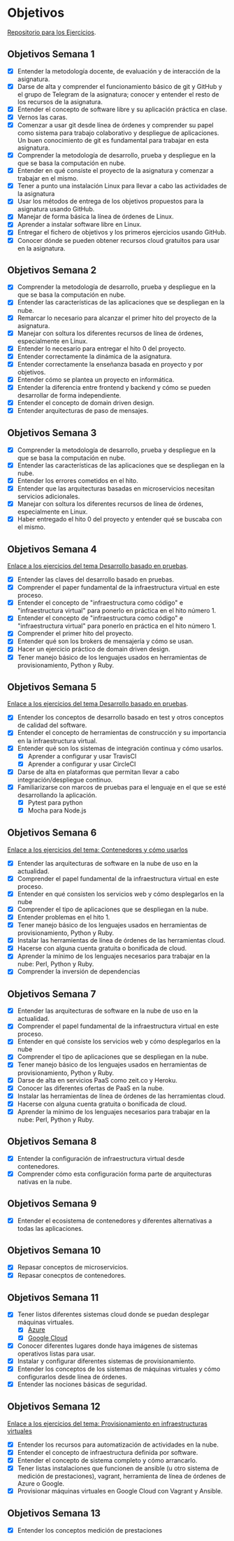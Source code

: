 # Objetivos

[Repositorio para los Ejercicios](https://github.com/toniMR/CC-Ejercicios).  

## Objetivos Semana 1

- [x] Entender la metodología docente, de evaluación y de interacción de la asignatura.
- [x] Darse de alta y comprender el funcionamiento básico de git y GitHub y el grupo de Telegram de la asignatura; conocer y entender el resto de los recursos de la asignatura.
- [x] Entender el concepto de software libre y su aplicación práctica en clase.
- [x] Vernos las caras.
- [x] Comenzar a usar git desde línea de órdenes y comprender su papel como sistema para trabajo colaborativo y despliegue de aplicaciones. Un buen conocimiento de git es fundamental para trabajar en esta asignatura.
- [x] Comprender la metodología de desarrollo, prueba y despliegue en la que se basa la computación en nube.
- [x] Entender en qué consiste el proyecto de la asignatura y comenzar a trabajar en el mismo.
- [x] Tener a punto una instalación Linux para llevar a cabo las actividades de la asignatura
- [x] Usar los métodos de entrega de los objetivos propuestos para la asignatura usando GitHub.
- [x] Manejar de forma básica la línea de órdenes de Linux.
- [x] Aprender a instalar software libre en Linux.
- [X] Entregar el fichero de objetivos y los primeros ejercicios usando GitHub.
- [X] Conocer dónde se pueden obtener recursos cloud gratuitos para usar en la asignatura.

## Objetivos Semana 2

- [x] Comprender la metodología de desarrollo, prueba y despliegue en la que se basa la computación en nube.
- [X] Entender las características de las aplicaciones que se despliegan en la nube.
- [X] Remarcar lo necesario para alcanzar el primer hito del proyecto de la asignatura.
- [X] Manejar con soltura los diferentes recursos de línea de órdenes, especialmente en Linux.
- [X] Entender lo necesario para entregar el hito 0 del proyecto.
- [X] Entender correctamente la dinámica de la asignatura.
- [X] Entender correctamente la enseñanza basada en proyecto y por objetivos.
- [X] Entender cómo se plantea un proyecto en informática.
- [X] Entender la diferencia entre frontend y backend y cómo se pueden desarrollar de forma independiente.
- [X] Entender el concepto de domain driven design.
- [X] Entender arquitecturas de paso de mensajes.

## Objetivos Semana 3

- [X] Comprender la metodología de desarrollo, prueba y despliegue en la que se basa la computación en nube.
- [X] Entender las características de las aplicaciones que se despliegan en la nube.
- [X] Entender los errores cometidos en el hito.
- [X] Entender que las arquitecturas basadas en microservicios necesitan servicios adicionales.
- [X] Manejar con soltura los diferentes recursos de línea de órdenes, especialmente en Linux.
- [X] Haber entregado el hito 0 del proyecto y entender qué se buscaba con el mismo.

## Objetivos Semana 4

[Enlace a los ejercicios del tema Desarrollo basado en pruebas](https://github.com/toniMR/CC-Ejercicios/blob/master/desarrolloBasadoEnPruebas.md).  

- [X] Entender las claves del desarrollo basado en pruebas.
- [X] Comprender el paper fundamental de la infraestructura virtual en este proceso.
- [X] Entender el concepto de "infraestructura como código" e "infraestructura virtual" para ponerlo en práctica en el hito número 1.
- [X] Entender el concepto de "infraestructura como código" e "infraestructura virtual" para ponerlo en práctica en el hito número 1.
- [X] Comprender el primer hito del proyecto.
- [X] Entender qué son los brokers de mensajería y cómo se usan.
- [X] Hacer un ejercicio práctico de domain driven design.
- [X] Tener manejo básico de los lenguajes usados en herramientas de provisionamiento, Python y Ruby.

## Objetivos Semana 5

[Enlace a los ejercicios del tema Desarrollo basado en pruebas](https://github.com/toniMR/CC-Ejercicios/blob/master/desarrolloBasadoEnPruebas.md#ejercicio-2-crear-una-descripci%C3%B3n-del-m%C3%B3dulo-usando-packagejson-en-caso-de-que-se-trate-de-otro-lenguaje-usar-el-m%C3%A9todo-correspondiente).

- [X] Entender los conceptos de desarrollo basado en test y otros conceptos de calidad del software.
- [X] Entender el concepto de herramientas de construcción y su importancia en la infraestructura virtual.
- [X] Entender qué son los sistemas de integración continua y cómo usarlos.
  - [X] Aprender a configurar y usar TravisCI
  - [X] Aprender a configurar y usar CircleCI
- [X] Darse de alta en plataformas que permitan llevar a cabo integración/despliegue continuo.
- [X] Familiarizarse con marcos de pruebas para el lenguaje en el que se esté desarrollando la aplicación.
  - [X] Pytest para python
  - [X] Mocha para Node.js

## Objetivos Semana 6

[Enlace a los ejercicios del tema: Contenedores y cómo usarlos](https://github.com/toniMR/CC-Ejercicios/blob/master/contenedores.md)

- [X] Entender las arquitecturas de software en la nube de uso en la actualidad.
- [X] Comprender el papel fundamental de la infraestructura virtual en este proceso.
- [X] Entender en qué consisten los servicios web y cómo desplegarlos en la nube
- [X] Comprender el tipo de aplicaciones que se despliegan en la nube.
- [X] Entender problemas en el hito 1.
- [X] Tener manejo básico de los lenguajes usados en herramientas de provisionamiento, Python y Ruby.
- [X] Instalar las herramientas de línea de órdenes de las herramientas cloud.
- [X] Hacerse con alguna cuenta gratuita o bonificada de cloud.
- [X] Aprender la mínimo de los lenguajes necesarios para trabajar en la nube: Perl, Python y Ruby.
- [X] Comprender la inversión de dependencias

## Objetivos Semana 7

- [X] Entender las arquitecturas de software en la nube de uso en la actualidad.
- [X] Comprender el papel fundamental de la infraestructura virtual en este proceso.
- [X] Entender en qué consiste los servicios web y cómo desplegarlos en la nube
- [X] Comprender el tipo de aplicaciones que se despliegan en la nube.
- [X] Tener manejo básico de los lenguajes usados en herramientas de provisionamiento, Python y Ruby.
- [X] Darse de alta en servicios PaaS como zeit.co y Heroku.
- [X] Conocer las diferentes ofertas de PaaS en la nube.
- [X] Instalar las herramientas de línea de órdenes de las herramientas cloud.
- [X] Hacerse con alguna cuenta gratuita o bonificada de cloud.
- [X] Aprender la mínimo de los lenguajes necesarios para trabajar en la nube: Perl, Python y Ruby.

## Objetivos Semana 8

- [X] Entender la configuración de infraestructura virtual desde contenedores.
- [X] Comprender cómo esta configuración forma parte de arquitecturas nativas en la nube.

## Objetivos Semana 9

- [X] Entender el ecosistema de contenedores y diferentes alternativas a todas las aplicaciones.

## Objetivos Semana 10

- [X] Repasar conceptos de microservicios.
- [X] Repasar conecptos de contenedores.

## Objetivos Semana 11

- [X] Tener listos diferentes sistemas cloud donde se puedan desplegar máquinas virtuales.
  - [X] [Azure](https://azure.microsoft.com/es-es/free/)
  - [X] [Google Cloud](https://cloud.google.com/ )
- [X] Conocer diferentes lugares donde haya imágenes de sistemas operativos listas para usar.
- [X] Instalar y configurar diferentes sistemas de provisionamiento.
- [X] Entender los conceptos de los sistemas de máquinas virtuales y cómo configurarlos desde línea de órdenes.
- [X] Entender las nociones básicas de seguridad.

## Objetivos Semana 12

[Enlace a los ejercicios del tema: Provisionamiento en infraestructuras virtuales](https://github.com/toniMR/CC-Ejercicios/blob/master/provisionamiento.md)

- [X] Entender los recursos para automatización de actividades en la nube.
- [X] Entender el concepto de infraestructura definida por software.
- [X] Entender el concepto de sistema completo y cómo arrancarlo.
- [X] Tener listas instalaciones que funcionen de ansible (u otro sistema de medición de prestaciones), vagrant, herramienta de línea de órdenes de Azure o Google.
- [X] Provisionar máquinas virtuales en Google Cloud con Vagrant y Ansible.

## Objetivos Semana 13

- [X] Entender los conceptos medición de prestaciones
